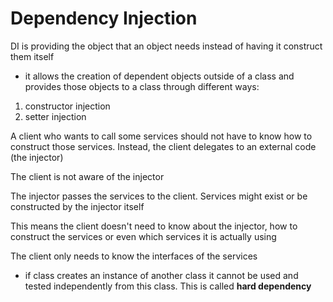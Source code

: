 # Dependency Injection

DI is providing the object that an object needs instead of having it construct them itself

- it allows the creation of dependent objects outside of a class and provides those objects to a class through different ways:

1. constructor injection
2. setter injection

A client who wants to call some services should not have to know how to construct those services. Instead, the client delegates to an external code (the injector)

The client is not aware of the injector

The injector passes the services to the client. Services might exist or be constructed by the injector itself

This means the client doesn't need to know about the injector, how to construct the services or even which services it is actually using

The client only needs to know the interfaces of the services

- if class creates an instance of another class it cannot be used and tested  independently from this class. This is called __hard dependency__

